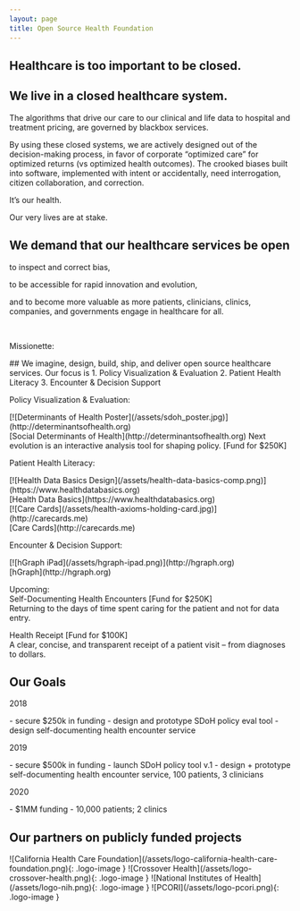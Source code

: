 ```yaml
---
layout: page
title: Open Source Health Foundation
---
```


## Healthcare is too important to be closed.

## We live in a closed healthcare system.
The algorithms that drive our care to our clinical and life data to hospital and treatment pricing, are governed by blackbox services.

By using these closed systems, we are actively designed out of the decision-making process, in favor of corporate “optimized care” for optimized returns (vs optimized health outcomes). The crooked biases built into software, implemented with intent or accidentally, need interrogation, citizen collaboration, and correction.

It’s our health.

Our very lives are at stake.

## We demand that our healthcare services be open
to inspect and correct bias,

to be accessible for rapid innovation and evolution,

and to become more valuable as more patients, clinicians, clinics, companies, and governments engage in healthcare for all.

<p markdown="1" class="no-bottom-spacing" style="margin-top: 45px;">Missionette:</p>
## We imagine, design, build, ship, and deliver open source healthcare services.
Our focus is
1. Policy Visualization & Evaluation
2. Patient Health Literacy
3. Encounter & Decision Support

Policy Visualization & Evaluation:  
<div markdown="1" class="work-card">
[![Determinants of Health Poster](/assets/sdoh_poster.jpg)](http://determinantsofhealth.org)  
  <div markdown="1" class="text-card">
  [Social Determinants of Health](http://determinantsofhealth.org)  
  Next evolution is an interactive analysis tool for shaping policy. [Fund for $250K]
  </div>
</div>

Patient Health Literacy:  
<div markdown="1" class="work-card">
  [![Health Data Basics Design](/assets/health-data-basics-comp.png)](https://www.healthdatabasics.org)  
  <div markdown="1" class="text-card">
  [Health Data Basics](https://www.healthdatabasics.org)
  </div>
</div>

<div markdown="1" class="work-card">
  [![Care Cards](/assets/health-axioms-holding-card.jpg)](http://carecards.me)
  <div markdown="1" class="text-card">
  [Care Cards](http://carecards.me)
  </div>
</div>

Encounter & Decision Support:  
<div markdown="1" class="work-card">
  [![hGraph iPad](/assets/hgraph-ipad.png)](http://hgraph.org)
  <div markdown="1" class="text-card">
  [hGraph](http://hgraph.org)
  </div>
</div>

Upcoming:  
Self-Documenting Health Encounters [Fund for $250K]  
Returning to the days of time spent caring for the patient and not for data entry.

Health Receipt [Fund for $100K]  
A clear, concise, and transparent receipt of a patient visit – from diagnoses to dollars.

## Our Goals
<p markdown="1" class="no-bottom-spacing">2018</p>  
- secure $250k in funding
- design and prototype SDoH policy eval tool
- design self-documenting health encounter service

<p markdown="1" class="no-bottom-spacing">2019</p>  
- secure $500k in funding
- launch SDoH policy tool v.1
- design + prototype self-documenting health encounter service, 100 patients, 3 clinicians

<p markdown="1" class="no-bottom-spacing">2020</p>  
- $1MM funding
- 10,000 patients; 2 clinics

## Our partners on publicly funded projects

<div markdown="1" class="stretch">
![California Health Care Foundation](/assets/logo-california-health-care-foundation.png){: .logo-image }
![Crossover Health](/assets/logo-crossover-health.png){: .logo-image }
![National Institutes of Health](/assets/logo-nih.png){: .logo-image }
![PCORI](/assets/logo-pcori.png){: .logo-image }
</div>
